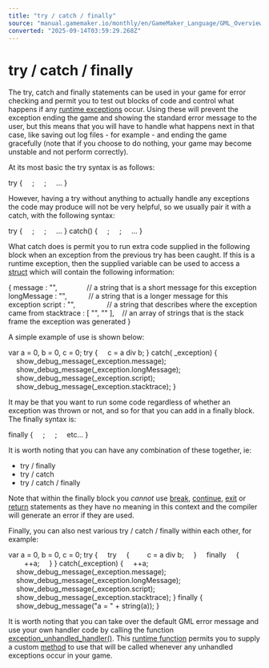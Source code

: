 ```yaml
---
title: "try / catch / finally"
source: "manual.gamemaker.io/monthly/en/GameMaker_Language/GML_Overview/Language_Features/try_catch_finally.htm"
converted: "2025-09-14T03:59:29.268Z"
---
```


# try / catch / finally

The try, catch and finally statements can be used in your game for error checking and permit you to test out blocks of code and control what happens if any [runtime exceptions](../../../Additional_Information/Errors/Runner_Errors.md) occur. Using these will prevent the exception ending the game and showing the standard error message to the user, but this means that you will have to handle what happens next in that case, like saving out log files - for example - and ending the game gracefully (note that if you choose to do nothing, your game may become unstable and not perform correctly).

At its most basic the try syntax is as follows:

try
{
    <statement1>;
    <statement2>;
    ...
}

However, having a try without anything to actually handle any exceptions the code may produce will not be very helpful, so we usually pair it with a catch, with the following syntax:

try
{
    <statement1>;
    <statement2>;
    ...
}
catch(<variable>)
{
    <statement1>;
    <statement2>;
    ...
}

What catch does is permit you to run extra code supplied in the following block when an exception from the previous try has been caught. If this is a runtime exception, then the supplied variable can be used to access a [struct](../Structs.md) which will contain the following information:

{
message : "",               // a string that is a short message for this exception
longMessage : "",           // a string that is a longer message for this exception
script : "",                // a string that describes where the exception came from
stacktrace : \[ "", "" \],    // an array of strings that is the stack frame the exception was generated
}

A simple example of use is shown below:

var a = 0, b = 0, c = 0;
try
{
    c = a div b;
}
catch( \_exception)
{
    show\_debug\_message(\_exception.message);
    show\_debug\_message(\_exception.longMessage);
    show\_debug\_message(\_exception.script);
    show\_debug\_message(\_exception.stacktrace);
}

It may be that you want to run some code regardless of whether an exception was thrown or not, and so for that you can add in a finally block. The finally syntax is:

finally
{
    <statement1>;
    <statement2>;
    etc...
}

It is worth noting that you can have any combination of these together, ie:

-   try / finally
-   try / catch
-   try / catch / finally

Note that within the finally block you _cannot_ use [break](break.md), [continue](continue.md), [exit](exit.md) or [return](return.md) statements as they have no meaning in this context and the compiler will generate an error if they are used.

Finally, you can also nest various try / catch / finally within each other, for example:

var a = 0, b = 0, c = 0;
try
{
    try
    {
        c = a div b;
    }
    finally
    {
        ++a;
    }
}
catch(\_exception)
{
    ++a;
    show\_debug\_message(\_exception.message);
    show\_debug\_message(\_exception.longMessage);
    show\_debug\_message(\_exception.script);
    show\_debug\_message(\_exception.stacktrace);
}
finally
{
    show\_debug\_message("a = " + string(a));
}

It is worth noting that you can take over the default GML error message and use your own handler code by calling the function [exception\_unhandled\_handler()](../../GML_Reference/Debugging/exception_unhandled_handler.md). This [runtime function](../Runtime_Functions.md) permits you to supply a custom [method](../Method_Variables.md) to use that will be called whenever any unhandled exceptions occur in your game.